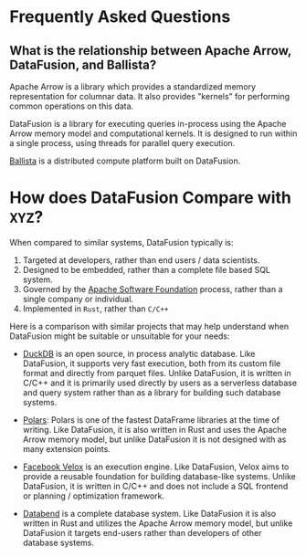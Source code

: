<!---
  Licensed to the Apache Software Foundation (ASF) under one
  or more contributor license agreements.  See the NOTICE file
  distributed with this work for additional information
  regarding copyright ownership.  The ASF licenses this file
  to you under the Apache License, Version 2.0 (the
  "License"); you may not use this file except in compliance
  with the License.  You may obtain a copy of the License at

    http://www.apache.org/licenses/LICENSE-2.0

  Unless required by applicable law or agreed to in writing,
  software distributed under the License is distributed on an
  "AS IS" BASIS, WITHOUT WARRANTIES OR CONDITIONS OF ANY
  KIND, either express or implied.  See the License for the
  specific language governing permissions and limitations
  under the License.
-->

# Frequently Asked Questions

## What is the relationship between Apache Arrow, DataFusion, and Ballista?

Apache Arrow is a library which provides a standardized memory representation for columnar data. It also provides
"kernels" for performing common operations on this data.

DataFusion is a library for executing queries in-process using the Apache Arrow memory
model and computational kernels. It is designed to run within a single process, using threads
for parallel query execution.

[Ballista](https://github.com/apache/datafusion-ballista) is a distributed compute platform built on DataFusion.

# How does DataFusion Compare with `XYZ`?

When compared to similar systems, DataFusion typically is:

1. Targeted at developers, rather than end users / data scientists.
2. Designed to be embedded, rather than a complete file based SQL system.
3. Governed by the [Apache Software Foundation](https://www.apache.org/) process, rather than a single company or individual.
4. Implemented in `Rust`, rather than `C/C++`

Here is a comparison with similar projects that may help understand
when DataFusion might be suitable or unsuitable for your needs:

- [DuckDB](https://www.duckdb.org) is an open source, in process analytic database.
  Like DataFusion, it supports very fast execution, both from its custom file format
  and directly from parquet files. Unlike DataFusion, it is written in C/C++ and it
  is primarily used directly by users as a serverless database and query system rather
  than as a library for building such database systems.

- [Polars](http://pola.rs): Polars is one of the fastest DataFrame
  libraries at the time of writing. Like DataFusion, it is also
  written in Rust and uses the Apache Arrow memory model, but unlike
  DataFusion it is not designed with as many extension points.

- [Facebook Velox](https://github.com/facebookincubator/velox)
  is an execution engine. Like DataFusion, Velox aims to
  provide a reusable foundation for building database-like systems. Unlike DataFusion,
  it is written in C/C++ and does not include a SQL frontend or planning / optimization
  framework.

- [Databend](https://github.com/datafuselabs/databend) is a complete
  database system. Like DataFusion it is also written in Rust and
  utilizes the Apache Arrow memory model, but unlike DataFusion it
  targets end-users rather than developers of other database systems.
